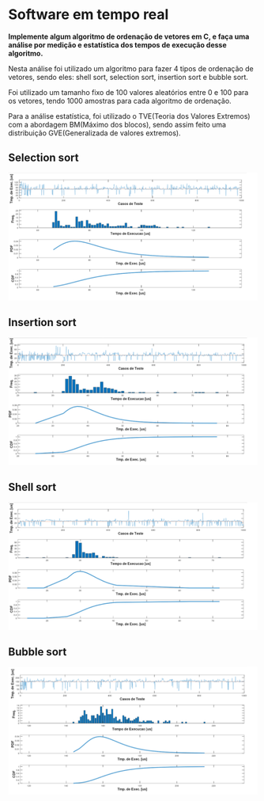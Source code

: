 # Software em tempo real

**Implemente algum algoritmo de ordenação de vetores em C, e faça uma análise por medição e estatística dos tempos de execução desse algoritmo.**

Nesta análise foi utilizado um algoritmo para fazer 4 tipos de ordenação de vetores, sendo eles: shell sort, selection sort, insertion sort e bubble sort.

Foi utilizado um tamanho fixo de 100 valores aleatórios entre 0 e 100 para os vetores, tendo 1000 amostras para cada algoritmo de ordenação.

Para a análise estatística, foi utilizado o TVE(Teoria dos Valores Extremos) com a abordagem BM(Máximo dos blocos), sendo assim feito uma distribuição GVE(Generalizada de valores extremos).

## **Selection sort**
<img src="amostras/selection.png"  width="600"/>

## **Insertion sort**
<img src="amostras/insertion.png"  width="600"/>

## **Shell sort**
<img src="amostras/shell.png"  width="600"/>

## **Bubble sort**
<img src="amostras/bubble.png"  width="600"/>
